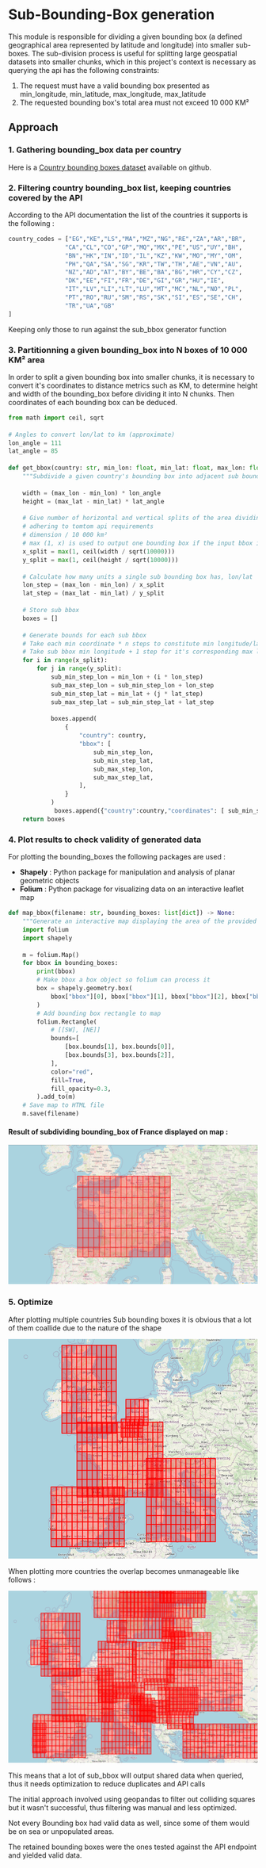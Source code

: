 # Sub-Bounding-Box generation
This module is responsible for dividing a given bounding box (a defined geographical area represented by latitude and longitude) into smaller sub-boxes. The sub-division process is useful for splitting large geospatial datasets into smaller chunks, which in this project's context is necessary as querying the api has the following constraints: 
1. The request must have a valid bounding box presented as min_longitude, min_latitude, max_longitude, max_latitude
2. The requested bounding box's total area must not exceed 10 000 KM²

## Approach

### 1. Gathering bounding_box data per country 

Here is a [Country bounding boxes dataset](https://github.com/sandstrom/country-bounding-boxes/blob/master/bounding-boxes.json) available on github.

### 2. Filtering country bounding_box list, keeping countries covered by the API

According to the API documentation the list of the countries it supports is the following :
```python
country_codes = ["EG","KE","LS","MA","MZ","NG","RE","ZA","AR","BR",
                "CA","CL","CO","GP","MQ","MX","PE","US","UY","BH",
                "BN","HK","IN","ID","IL","KZ","KW","MO","MY","OM",
                "PH","QA","SA","SG","KR","TW","TH","AE","VN","AU",
                "NZ","AD","AT","BY","BE","BA","BG","HR","CY","CZ",
                "DK","EE","FI","FR","DE","GI","GR","HU","IE",
                "IT","LV","LI","LT","LU","MT","MC","NL","NO","PL",
                "PT","RO","RU","SM","RS","SK","SI","ES","SE","CH",
                "TR","UA","GB"
]
```
Keeping only those to run against the sub_bbox generator function

### 3. Partitionning a given bounding_box into N boxes of 10 000 KM² area

In order to split a given bounding box into smaller chunks, it is necessary to convert it's coordinates to distance metrics such as KM, to determine height and width of the bounding_box before dividing it into N chunks.
Then coordinates of each bounding box can be deduced.

```python
from math import ceil, sqrt

# Angles to convert lon/lat to km (approximate)
lon_angle = 111
lat_angle = 85

def get_bbox(country: str, min_lon: float, min_lat: float, max_lon: float, max_lat: float) -> list[dict]:
    """Subdivide a given country's bounding box into adjacent sub bounding boxes of 10K km² area limit"""

    width = (max_lon - min_lon) * lon_angle
    height = (max_lat - min_lat) * lat_angle

    # Give number of horizontal and vertical splits of the area dividing it into sub bounding boxes of MAX area = 10K km²
    # adhering to tomtom api requirements
    # dimension / 10 000 km²
    # max (1, x) is used to output one bounding box if the input bbox is 10k or less km²
    x_split = max(1, ceil(width / sqrt(10000)))
    y_split = max(1, ceil(height / sqrt(10000)))

    # Calculate how many units a single sub bounding box has, lon/lat
    lon_step = (max_lon - min_lon) / x_split
    lat_step = (max_lat - min_lat) / y_split

    # Store sub bbox
    boxes = []

    # Generate bounds for each sub bbox
    # Take each min coordinate * n steps to constitute min longitude/latitude
    # Take sub bbox min longitude + 1 step for it's corresponding max longitude/latitude
    for i in range(x_split):
        for j in range(y_split):
            sub_min_step_lon = min_lon + (i * lon_step)
            sub_max_step_lon = sub_min_step_lon + lon_step
            sub_min_step_lat = min_lat + (j * lat_step)
            sub_max_step_lat = sub_min_step_lat + lat_step

            boxes.append(
                {
                    "country": country,
                    "bbox": [
                        sub_min_step_lon,
                        sub_min_step_lat,
                        sub_max_step_lon,
                        sub_max_step_lat,
                    ],
                }
            )
             boxes.append({"country":country,"coordinates": [ sub_min_step_lon,sub_min_step_lat,sub_max_step_lon,sub_max_step_lat ] })
    return boxes
```
### 4. Plot results to check validity of generated data

For plotting the bounding_boxes the following packages are used :

- **Shapely** : Python package for manipulation and analysis of planar geometric objects
- **Folium** : Python package for visualizing data on an interactive leaflet map

```python
def map_bbox(filename: str, bounding_boxes: list[dict]) -> None:
    """Generate an interactive map displaying the area of the provided bounding boxes"""
    import folium
    import shapely

    m = folium.Map()
    for bbox in bounding_boxes:
        print(bbox)
        # Make bbox a box object so folium can process it
        box = shapely.geometry.box(
            bbox["bbox"][0], bbox["bbox"][1], bbox["bbox"][2], bbox["bbox"][3]
        )
        # Add bounding box rectangle to map
        folium.Rectangle(
            # [[SW], [NE]]
            bounds=[
                [box.bounds[1], box.bounds[0]],
                [box.bounds[3], box.bounds[2]],
            ],  
            color="red",
            fill=True,
            fill_opacity=0.3,
        ).add_to(m)
    # Save map to HTML file
    m.save(filename)
```
#### Result of subdividing bounding_box of France displayed on map : 
![France subbox](./bbox_france.png)

### 5. Optimize

After plotting multiple countries Sub bounding boxes it is obvious that a lot of them coallide due to the nature of the shape

![Grouped subbox](./bbox_grouped.png)

When plotting more countries the overlap becomes unmanageable like follows :

![Overlap subbox](./bbox_overlap.png)

This means that a lot of sub_bbox will output shared data when queried, thus it needs optimization to reduce duplicates and API calls

The initial approach involved using geopandas to filter out colliding squares but it wasn't successful, thus filtering was manual and less optimized.

Not every Bounding box had valid data as well, since some of them would be on sea or unpopulated areas.

The retained bounding boxes were the ones tested against the API endpoint and yielded valid data.


